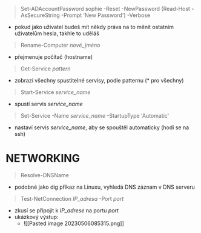 > Set-ADAccountPassword sophie -Reset -NewPassword (Read-Host -AsSecureString -Prompt 'New Password') -Verbose
- pokud jako uživatel budeš mít někdy práva na to měnit ostatním uživatelům hesla, takhle to uděláš
> Rename-Computer *nové_jméno*
- přejmenuje počítač (hostname)
> Get-Service *pattern*
- zobrazí všechny spustitelné servisy, podle patternu (* pro všechny)
> Start-Service *service_name*
- spustí servis *service_name*
>Set-Service -Name *service_name* -StartupType 'Automatic'
- nastaví servis *service_name*, aby se spouštěl automaticky (hodí se na ssh)
# NETWORKING
>Resolve-DNSName
- podobné jako dig příkaz na Linuxu, vyhledá DNS záznam v DNS serveru
>Test-NetConnection *IP_adresa* -Port *port*
- zkusí se připojit k *IP_adrese* na portu *port*
- ukázkový výstup:
	- ![[Pasted image 20230506085315.png]]
> 